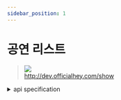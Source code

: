 ```yaml
---
sidebar_position: 1
---
```


# 공연 리스트 


> ![](https://img.shields.io/static/v1?label=&message=GET&color=blue) <br/>
> http://dev.officialhey.com/show

<details markdown="1">
<summary>api specification</summary>

#### Parameters
|  name   |  type  |             description             |     required     |
|:-------:|:------:|:-----------------------------------:|:----------------:|
|  page   |  Int   |             page, size              | **Not Required** |
| exclude | String |            종료된 공연 제외(on)            |    **Not Required**     | 
|  type   | String |          국내공연, 페스티벌, 내한공연           |    **Not Required**     | 
|  genre  | String | 발라드, 힙합/R&B, EDM, 인디/록, 재즈, 아이돌, 기타 |    **Not Required**     | 
| status  | String |   공연 예정(up), 공연 중(on), 공연 종료(end)   |    **Not Required**     |
| ticket  | String |   판매 예정(up), 판매 중(on), 판매 종료(end)   |    **Not Required**     |


#### Response

  <details markdown="1">
  <summary>200 Ok : 성공</summary>

  ```
  {
  "ok": true,
  "data": {
    "content": [
      {
        "id": 3,
        "name": "show3",
        "ticketOpenTime": 2024-04-17T19:00:00,
        "date": "2024-04-17T19:00:00",
        "poster": "https://example.com/image1.jpg",
        "place": "Hey Theater"
      },
      {
        "id": 2,
        "name": "show2",
        "urlId": "url",
        "ticketOpenTime": 2024-04-17T19:00:00,
        "date": "2024-04-17T19:00:00",
        "poster": "https://example.com/image1.jpg",
        "place": "Hey Theater"
      },
      {
        "id": 1,
        "name": "show1",
        "urlId": "url",
        "ticketOpenTime": 2024-04-17T19:00:00,
        "date": "2024-04-17T19:00:00",
        "poster": "https://example.com/image1.jpg",
        "place": "Hey Theater"
      }
    ],
    "pageable": {
      "pageNumber": 0,
      "pageSize": 20,
      "sort": {
        "empty": true,
        "sorted": false,
        "unsorted": true
      },
      "offset": 0,
      "paged": true,
      "unpaged": false
    },
    "last": true,
    "totalElements": 3,
    "totalPages": 1,
    "first": true,
    "size": 20,
    "number": 0,
    "sort": {
      "empty": true,
      "sorted": false,
      "unsorted": true
    },
    "numberOfElements": 3,
    "empty": false
  }
}
  ```
  </details>
</details>
<br/>